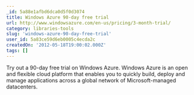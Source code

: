 ```yaml
---
_id: 5a88e1afbd6dca0d5f0d3074
title: Windows Azure 90-day free trial
url: http://www.windowsazure.com/en-us/pricing/3-month-trial/
category: libraries-tools
slug: 'windows-azure-90-day-free-trial'
user_id: 5a83ce59d6eb0005c4ecda2c
createdOn: '2012-05-18T19:00:02.000Z'
tags: []
---
```


Try out a 90-day free trial on Windows Azure. Windows Azure is an open and flexible cloud platform that enables you to quickly build, deploy and manage applications across a global network of Microsoft-managed datacenters.
